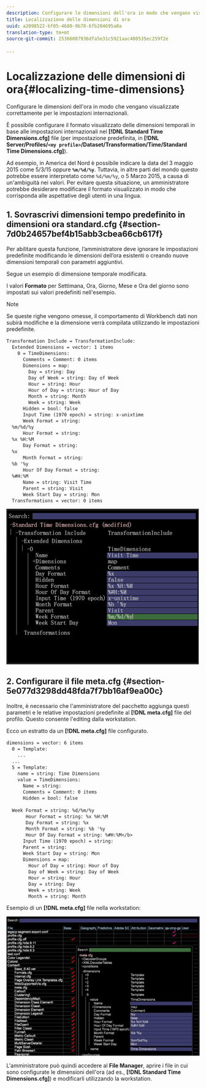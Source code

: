 ```yaml
---
description: Configurare le dimensioni dell'ora in modo che vengano visualizzate correttamente per le impostazioni internazionali.
title: Localizzazione delle dimensioni di ora
uuid: a2098522-bf05-4680-9b78-6fb284695a0a
translation-type: tm+mt
source-git-commit: 25366087936dfa5e31c5921aac400535ec259f2e

---
```



# Localizzazione delle dimensioni di ora{#localizing-time-dimensions}

Configurare le dimensioni dell&#39;ora in modo che vengano visualizzate correttamente per le impostazioni internazionali.

È possibile configurare il formato visualizzato delle dimensioni temporali in base alle impostazioni internazionali nel **[!DNL Standard Time Dimensions.cfg]** file (per impostazione predefinita, in **[!DNL Server/Profiles/`<my profile>`/Dataset/Transformation/Time/Standard Time Dimensions.cfg]**).

Ad esempio, in America del Nord è possibile indicare la data del 3 maggio 2015 come 5/3/15 oppure **`%m/%d/%y`**. Tuttavia, in altre parti del mondo questo potrebbe essere interpretato come `%d/%m/%y`, o 5 Marzo 2015, a causa di un&#39;ambiguità nei valori. Per evitare questa situazione, un amministratore potrebbe desiderare modificare il formato visualizzato in modo che corrisponda alle aspettative degli utenti in una lingua.

## 1. Sovrascrivi dimensioni tempo predefinito in dimensioni ora standard.cfg {#section-7d0b24657bef4b15abb3cbea66cb617f}

Per abilitare questa funzione, l’amministratore deve ignorare le impostazioni predefinite modificando le dimensioni dell’ora esistenti o creando nuove dimensioni temporali con parametri aggiuntivi.

Segue un esempio di dimensione temporale modificata.

I valori **Formato** per Settimana, Ora, Giorno, Mese e Ora del giorno sono impostati sui valori predefiniti nell&#39;esempio.

>[!NOTE]
>
>Se queste righe vengono omesse, il comportamento di Workbench dati non subirà modifiche e la dimensione verrà compilata utilizzando le impostazioni predefinite.

```
Transformation Include = TransformationInclude:  
  Extended Dimensions = vector: 1 items 
    0 = TimeDimensions:  
      Comments = Comment: 0 items 
      Dimensions = map:  
        Day = string: Day 
        Day of Week = string: Day of Week 
        Hour = string: Hour 
        Hour of Day = string: Hour of Day 
        Month = string: Month 
        Week = string: Week 
      Hidden = bool: false 
      Input Time (1970 epoch) = string: x-unixtime 
      Week Format = string:  
  %m/%d/%y
      Hour Format = string:  
  %x %H:%M 
      Day Format = string:  
  %x
      Month Format = string:  
  %b '%y
      Hour Of Day Format = string:  
  %#H:%M
      Name = string: Visit Time 
      Parent = string: Visit 
      Week Start Day = string: Mon 
  Transformations = vector: 0 items
```

![](assets/6_4_time_format.png)

## 2. Configurare il file meta.cfg {#section-5e077d3298dd48fda7f7bb16af9ea00c}

Inoltre, è necessario che l&#39;amministratore del pacchetto aggiunga questi parametri e le relative impostazioni predefinite al **[!DNL meta.cfg]** file del profilo. Questo consente l&#39;editing dalla workstation.

Ecco un estratto da un **[!DNL meta.cfg]** file configurato.

```
dimensions = vector: 6 items 
  0 = Template: 
    ...
  ...
  5 = Template: 
    name = string: Time Dimensions 
    value = TimeDimensions: 
      Name = string:  
      Comments = Comment: 0 items 
      Hidden = bool: false 
       
  Week Format = string: %d/%m/%y 
       Hour Format = string: %x %H:%M 
       Day Format = string: %x 
       Month Format = string: %b '%y 
       Hour Of Day Format = string: %#H:%M</b> 
      Input Time (1970 epoch) = string:  
      Parent = string:  
      Week Start Day = string: Mon 
      Dimensions = map: 
        Hour of Day = string: Hour of Day 
        Day of Week = string: Day of Week 
        Hour = string: Hour 
        Day = string: Day 
        Week = string: Week 
        Month = string: Month
```

Esempio di un **[!DNL meta.cfg]** file nella workstation:

![](assets/dwb_time_format.png)

L&#39;amministratore può quindi accedere al **File Manager**, aprire i file in cui sono configurate le dimensioni dell&#39;ora (ad es., **[!DNL Standard Time Dimensions.cfg]**) e modificarli utilizzando la workstation.
